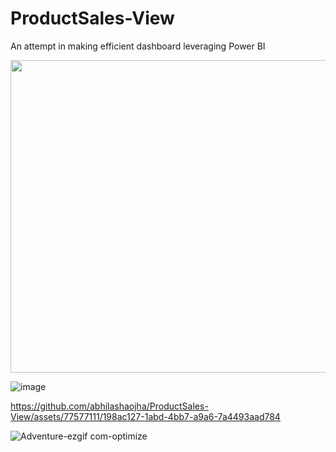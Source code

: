 # ProductSales-View
An attempt in making efficient dashboard leveraging Power BI

<img src="https://github.com/abhilashaojha/ProductSales-View/assets/77577111/10c3593e-b7cd-4fbf-8470-b219515fac8a" width=800 height=500>

![image](https://github.com/abhilashaojha/ProductSales-View/assets/77577111/10c3593e-b7cd-4fbf-8470-b219515fac8a) 


https://github.com/abhilashaojha/ProductSales-View/assets/77577111/198ac127-1abd-4bb7-a9a6-7a4493aad784

![Adventure-ezgif com-optimize](https://github.com/abhilashaojha/ProductSales-View/assets/77577111/44ed98fe-b10f-4a8a-916c-0b72f4a86867)
